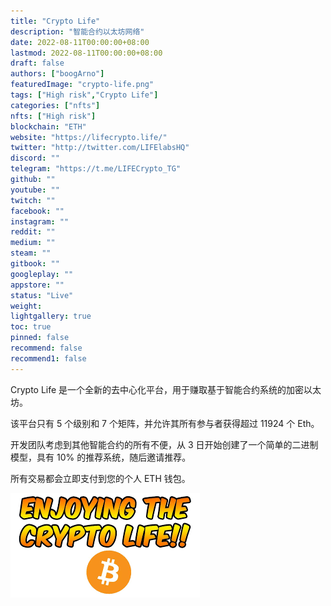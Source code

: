```yaml
---
title: "Crypto Life"
description: "智能合约以太坊网络"
date: 2022-08-11T00:00:00+08:00
lastmod: 2022-08-11T00:00:00+08:00
draft: false
authors: ["boogArno"]
featuredImage: "crypto-life.png"
tags: ["High risk","Crypto Life"]
categories: ["nfts"]
nfts: ["High risk"]
blockchain: "ETH"
website: "https://lifecrypto.life/"
twitter: "http://twitter.com/LIFElabsHQ"
discord: ""
telegram: "https://t.me/LIFECrypto_TG"
github: ""
youtube: ""
twitch: ""
facebook: ""
instagram: ""
reddit: ""
medium: ""
steam: ""
gitbook: ""
googleplay: ""
appstore: ""
status: "Live"
weight: 
lightgallery: true
toc: true
pinned: false
recommend: false
recommend1: false
---
```

Crypto Life 是一个全新的去中心化平台，用于赚取基于智能合约系统的加密以太坊。

该平台只有 5 个级别和 7 个矩阵，并允许其所有参与者获得超过 11924 个 Eth。

开发团队考虑到其他智能合约的所有不便，从 3 日开始创建了一个简单的二进制模型，具有 10% 的推荐系统，随后邀请推荐。

所有交易都会立即支付到您的个人 ETH 钱包。

![download](download.png)

